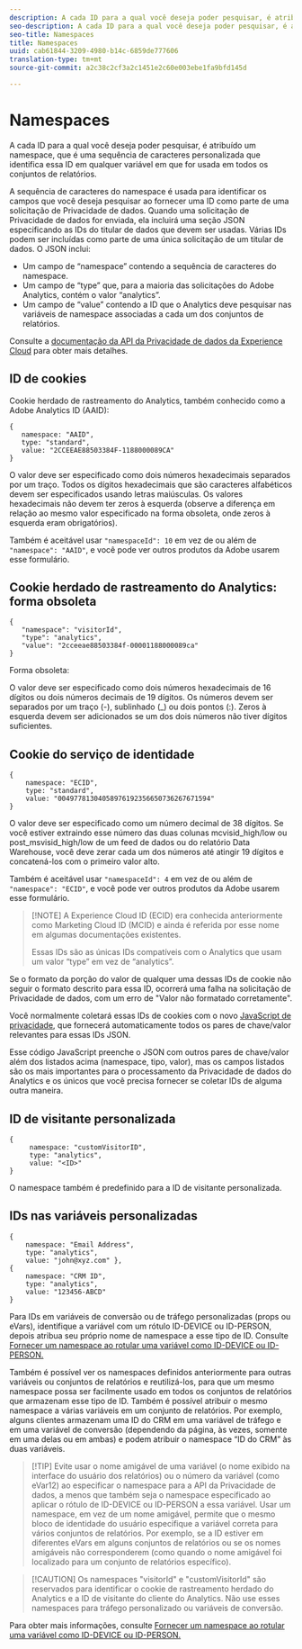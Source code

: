 ```yaml
---
description: A cada ID para a qual você deseja poder pesquisar, é atribuído um namespace, que é uma sequência de caracteres personalizada que identifica essa ID em qualquer variável em que for usada em todos os conjuntos de relatórios.
seo-description: A cada ID para a qual você deseja poder pesquisar, é atribuído um namespace, que é uma sequência de caracteres personalizada que identifica essa ID em qualquer variável em que for usada em todos os conjuntos de relatórios.
seo-title: Namespaces
title: Namespaces
uuid: cab61844-3209-4980-b14c-6859de777606
translation-type: tm+mt
source-git-commit: a2c38c2cf3a2c1451e2c60e003ebe1fa9bfd145d

---
```



# Namespaces

A cada ID para a qual você deseja poder pesquisar, é atribuído um namespace, que é uma sequência de caracteres personalizada que identifica essa ID em qualquer variável em que for usada em todos os conjuntos de relatórios.

A sequência de caracteres do namespace é usada para identificar os campos que você deseja pesquisar ao fornecer uma ID como parte de uma solicitação de Privacidade de dados. Quando uma solicitação de Privacidade de dados for enviada, ela incluirá uma seção JSON especificando as IDs do titular de dados que devem ser usadas. Várias IDs podem ser incluídas como parte de uma única solicitação de um titular de dados. O JSON inclui:

* Um campo de “namespace” contendo a sequência de caracteres do namespace.
* Um campo de “type” que, para a maioria das solicitações do Adobe Analytics, contém o valor “analytics”.
* Um campo de “value” contendo a ID que o Analytics deve pesquisar nas variáveis de namespace associadas a cada um dos conjuntos de relatórios.

Consulte a [documentação da API da Privacidade de dados da Experience Cloud](https://www.adobe.io/apis/cloudplatform/gdpr/docs/alldocs.html#!api-specification/markdown/narrative/gdpr/use-cases/gdpr-api-overview.md) para obter mais detalhes.

<!-- Meike, I converted this table to headings and text to fix a validation error. -Bob -->

## ID de cookies

Cookie herdado de rastreamento do Analytics, também conhecido como a Adobe Analytics ID (AAID):

```
{
   namespace: "AAID",
   type: "standard",
   value: "2CCEEAE88503384F-1188000089CA"
}
```

O valor deve ser especificado como dois números hexadecimais separados por um traço. Todos os dígitos hexadecimais que são caracteres alfabéticos devem ser especificados usando letras maiúsculas. Os valores hexadecimais não devem ter zeros à esquerda (observe a diferença em relação ao mesmo valor especificado na forma obsoleta, onde zeros à esquerda eram obrigatórios).

Também é aceitável usar `"namespaceId": 10` em vez de ou além de `"namespace": "AAID"`, e você pode ver outros produtos da Adobe usarem esse formulário.

## Cookie herdado de rastreamento do Analytics: forma obsoleta

```
{
   "namespace": "visitorId",
   "type": "analytics",
   "value": "2cceeae88503384f-00001188000089ca"
}
```

Forma obsoleta:

O valor deve ser especificado como dois números hexadecimais de 16 dígitos ou dois números decimais de 19 dígitos. Os números devem ser separados por um traço (-), sublinhado (_) ou dois pontos (:). Zeros à esquerda devem ser adicionados se um dos dois números não tiver dígitos suficientes.

## Cookie do serviço de identidade

```
{
    namespace: "ECID",
    type: "standard",
    value: "00497781304058976192356650736267671594"
}
```

O valor deve ser especificado como um número decimal de 38 dígitos. Se você estiver extraindo esse número das duas colunas mcvisid\_high/low ou post\_msvisid\_high/low de um feed de dados ou do relatório Data Warehouse, você deve zerar cada um dos números até atingir 19 dígitos e concatená-los com o primeiro valor alto.

Também é aceitável usar `"namespaceId": 4` em vez de ou além de `"namespace": "ECID"`, e você pode ver outros produtos da Adobe usarem esse formulário.

> [!NOTE] A Experience Cloud ID (ECID) era conhecida anteriormente como Marketing Cloud ID (MCID) e ainda é referida por esse nome em algumas documentações existentes.
>
>Essas IDs são as únicas IDs compatíveis com o Analytics que usam um valor “type” em vez de “analytics”.

Se o formato da porção do valor de qualquer uma dessas IDs de cookie não seguir o formato descrito para essa ID, ocorrerá uma falha na solicitação de Privacidade de dados, com um erro de "Valor não formatado corretamente".

Você normalmente coletará essas IDs de cookies com o novo [JavaScript de privacidade](https://www.adobe.io/apis/cloudplatform/gdpr/services/allservices.htm), que fornecerá automaticamente todos os pares de chave/valor relevantes para essas IDs JSON.

Esse código JavaScript preenche o JSON com outros pares de chave/valor além dos listados acima (namespace, tipo, valor), mas os campos listados são os mais importantes para o processamento da Privacidade de dados do Analytics e os únicos que você precisa fornecer se coletar IDs de alguma outra maneira.

## ID de visitante personalizada

```
{
     namespace: "customVisitorID",
     type: "analytics",
     value: "<ID>"
}
```

O namespace também é predefinido para a ID de visitante personalizada.

## IDs nas variáveis personalizadas

```
{
    namespace: "Email Address",
    type: "analytics", 
    value: "john@xyz.com" }, 
{
    namespace: "CRM ID", 
    type: "analytics", 
    value: "123456-ABCD" 
}
```

Para IDs em variáveis de conversão ou de tráfego personalizadas (props ou eVars), identifique a variável com um rótulo ID-DEVICE ou ID-PERSON, depois atribua seu próprio nome de namespace a esse tipo de ID. Consulte [Fornecer um namespace ao rotular uma variável como ID-DEVICE ou ID-PERSON.](gdpr-labels.md)

Também é possível ver os namespaces definidos anteriormente para outras variáveis ou conjuntos de relatórios e reutilizá-los, para que um mesmo namespace possa ser facilmente usado em todos os conjuntos de relatórios que armazenam esse tipo de ID. Também é possível atribuir o mesmo namespace a várias variáveis em um conjunto de relatórios. Por exemplo, alguns clientes armazenam uma ID do CRM em uma variável de tráfego e em uma variável de conversão (dependendo da página, às vezes, somente em uma delas ou em ambas) e podem atribuir o namespace “ID do CRM” às duas variáveis.

> [!TIP] Evite usar o nome amigável de uma variável (o nome exibido na interface do usuário dos relatórios) ou o número da variável (como eVar12) ao especificar o namespace para a API da Privacidade de dados, a menos que também seja o namespace especificado ao aplicar o rótulo de ID-DEVICE ou ID-PERSON a essa variável. Usar um namespace, em vez de um nome amigável, permite que o mesmo bloco de identidade do usuário especifique a variável correta para vários conjuntos de relatórios. Por exemplo, se a ID estiver em diferentes eVars em alguns conjuntos de relatórios ou se os nomes amigáveis não corresponderem (como quando o nome amigável foi localizado para um conjunto de relatórios específico).

> [!CAUTION] Os namespaces "visitorId" e "customVisitorId" são reservados para identificar o cookie de rastreamento herdado do Analytics e a ID de visitante do cliente do Analytics. Não use esses namespaces para tráfego personalizado ou variáveis de conversão.

Para obter mais informações, consulte [Fornecer um namespace ao rotular uma variável como ID-DEVICE ou ID-PERSON.](/help/admin/c-data-governance/gdpr-labels.md)
